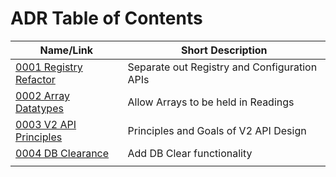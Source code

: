 # ADR Table of Contents

| Name/Link                                          | Short Description                            |
| -------------------------------------------------- | -------------------------------------------- |
| [0001 Registry Refactor](0001-Registy-Refactor.md) | Separate out Registry and Configuration APIs |
| [0002 Array Datatypes](device-service/0002-Array-Datatypes.md) | Allow Arrays to be held in Readings |
| [0003 V2 API Principles](core/0003-V2-API-Principles.md) | Principles and Goals of V2 API Design  |
| [0004 DB Clearance](core/0004-DB-Clearance.md)     |   Add DB Clear functionality                 |
|                                                    |                                              |
